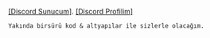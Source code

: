 [[Discord Sunucum]](https://discord.gg/3UsGURBcXW).
[[Discord Profilim]](https://discord.com/users/793008866815901736)

`Yakında birsürü kod & altyapılar ile sizlerle olacağım.`

